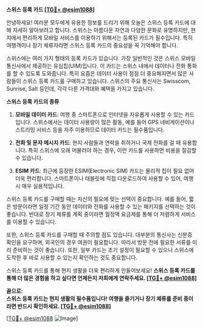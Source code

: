 **스위스 등록 카드 [[TG💪+ @esim1088](https://t.me/s/esim1088)]**

안녕하세요! 여러분 모두에게 유용한 정보를 드리기 위해 오늘은 스위스 등록 카드에 대해 자세히 알아보려고 합니다. 스위스는 아름다운 자연과 다양한 문화로 유명하지만, 현지에서 편리하게 모바일 서비스를 이용하기 위해서는 등록된 카드가 필수입니다. 특히 여행객이나 장기 체류자라면 스위스 등록 카드의 중요성을 꼭 기억해야 합니다.

스위스에는 여러 가지 형태의 등록 카드가 있습니다. 가장 일반적인 것은 스위스 모바일 통신사에서 제공하는 유심칩(UIM)입니다. 이 카드는 스위스 내에서 데이터나 전화 통화를 할 수 있도록 도와줍니다. 특히 요즘은 데이터 사용이 점점 더 중요해지면서 많은 사람들이 스위스 등록 카드를 구매하고 있습니다. 스위스의 주요 통신사는 Swisscom, Sunrise, Salt 등인데, 각각 다른 가격대와 혜택을 가지고 있습니다.

**스위스 등록 카드의 종류**

1. **모바일 데이터 카드**: 여행 중 스마트폰으로 인터넷을 자유롭게 사용할 수 있는 카드입니다. 스위스에서는 데이터 사용량이 많은 활동, 예를 들어 GPS 네비게이션이나 스트리밍 서비스 등을 자주 이용하므로 데이터 카드는 필수품입니다.
   
2. **전화 및 문자 메시지 카드**: 현지 사람들과 연락을 취하거나 국제 전화를 걸 때 유용합니다. 특히 스위스에 오래 머물러야 하는 경우, 이런 카드를 사용하면 비용을 절감할 수 있습니다.

3. **ESIM 카드**: 최근에 등장한 ESIM(Electronic SIM) 카드는 물리적 칩이 필요 없어 더욱 편리합니다. 스마트폰이나 태블릿에 직접 다운로드하여 사용할 수 있어, 여행 시 매우 실용적입니다.

스위스 등록 카드를 구매할 때는 자신의 필요에 맞는 선택이 중요합니다. 예를 들어, 짧은 방문이라면 일정 기간 동안 데이터와 전화를 사용할 수 있는 패키지를 선택하는 것이 좋습니다. 반대로 장기 체류를 계획 중이라면 월정액 요금제를 통해 더 저렴하게 서비스를 이용할 수 있습니다.

또한, 스위스 등록 카드를 구매할 때 주의할 점도 있습니다. 대부분의 통신사는 신분증 확인을 요구하며, 외국인의 경우 여권이 필요합니다. 따라서 방문 전에 필요한 서류를 미리 준비하는 것이 좋습니다. 또한, 일부 카드는 초기 설정이 필요할 수 있으니 스위스에 도착한 후 바로 사용할 수 있는지 확인하는 것도 중요합니다.

스위스 등록 카드를 통해 현지 생활을 더욱 편리하게 만들어보세요! **스위스 등록 카드를 통해 더 많은 경험을 하고 싶다면 언제든지 저희에게 연락주세요. [[TG💪+ @esim1088](https://t.me/s/esim1088)]** 

**끝으로:**  
**스위스 등록 카드는 현지 생활의 필수품입니다! 여행을 즐기거나 장기 체류를 준비 중이라면 반드시 확인하세요. [[TG💪+ @esim1088](https://t.me/s/esim1088)]**  

[[TG💪+ @esim1088](https://t.me/s/esim1088) ![Image](https://i.postimg.cc/Y0z9fWf4/image.png)]